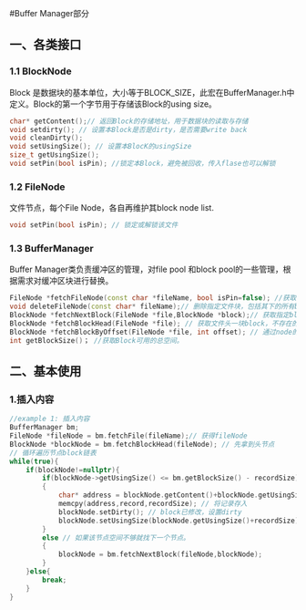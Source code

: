#Buffer Manager部分

## 一、各类接口

### 1.1 BlockNode

Block 是数据块的基本单位，大小等于BLOCK_SIZE，此宏在BufferManager.h中定义。Block的第一个字节用于存储该Block的using size。

```c++
char* getContent();// 返回Block的存储地址，用于数据块的读取与存储
void setdirty(); // 设置本Block是否是dirty，是否需要write back
void cleanDirty(); 
void setUsingSize(); // 设置本BlocK的usingSize
size_t getUsingSize();
void setPin(bool isPin); //锁定本Block，避免被回收，传入flase也可以解锁

```

### 1.2 FileNode

文件节点，每个File Node，各自再维护其block node list.

```c++
void setPin(bool isPin); // 锁定或解锁该文件
```



### 1.3 BufferManager

Buffer Manager类负责缓冲区的管理，对file pool 和block pool的一些管理，根据需求对缓冲区块进行替换。

```c++
FileNode *fetchFileNode(const char *fileName, bool isPin=false); //获取一个文件节点。如果该文件节点已经在buffer中就返回。如过没有，就从file pool中获取一个空块返回。如果file pool已满，就回收其他陈旧的块，清空并设置，返回。
void deleteFileNode(const char* fileName);// 删除指定文件块，包括其下的所有block node.
BlockNode *fetchNextBlock(FileNode *file,BlockNode *block);// 获取指定block node的下一块，如果不存在就在之后添加一块。如果block是nullptr，就直接插在file的BlockHead上。
BlockNode *fetchBlockHead(FileNode *file); // 获取文件头一块block，不存在的话同上。
BlockNode *fetchBlockByOffset(FileNode *file, int offset); // 通过node的offset来获取。同上。
int getBlockSize()； //获取Block可用的总空间。

```

## 二、基本使用

### 1.插入内容

```c++
//example 1: 插入内容
BufferManager bm;
FileNode *fileNode = bm.fetchFile(fileName);// 获得fileNode
BlockNode *blockNode = bm.fetchBlockHead(fileNode); // 先拿到头节点
// 循环遍历节点block链表
while(true){
    if(blockNode!=nullptr){
        if(blockNode->getUsingSize() <= bm.getBlockSize() - recordSize) //判断该block是否有空
        {
            char* address = blockNode.getContent()+blockNode.getUsingSize(); // 得到空余空间的地址
            memcpy(address,record,recordSize); // 将记录存入
            blockNode.setDirty(); // block已修改，设置dirty
            blockNode.setUsingSize(blockNode.getUsingSize()+recordSize); // 更新block的使用空间
        }
        else // 如果该节点空间不够就找下一个节点。
        {
            blockNode = bm.fetchNextBlock(fileNode,blockNode);
        }
    }else{
        break;
    }
}
```

### 
